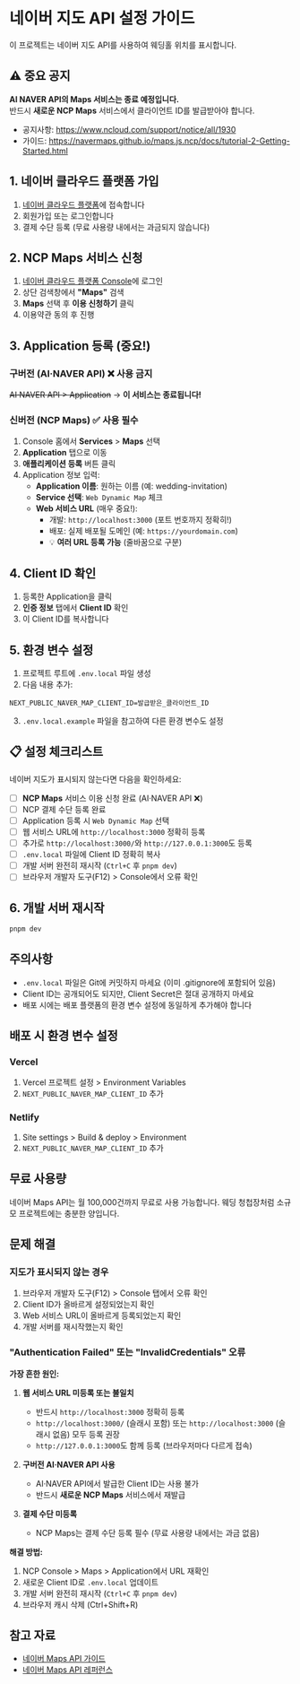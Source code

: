# 네이버 지도 API 설정 가이드

이 프로젝트는 네이버 지도 API를 사용하여 웨딩홀 위치를 표시합니다.

## ⚠️ 중요 공지

**AI NAVER API의 Maps 서비스는 종료 예정입니다.**  
반드시 **새로운 NCP Maps** 서비스에서 클라이언트 ID를 발급받아야 합니다.

- 공지사항: https://www.ncloud.com/support/notice/all/1930
- 가이드: https://navermaps.github.io/maps.js.ncp/docs/tutorial-2-Getting-Started.html

## 1. 네이버 클라우드 플랫폼 가입

1. [네이버 클라우드 플랫폼](https://www.ncloud.com/)에 접속합니다
2. 회원가입 또는 로그인합니다
3. 결제 수단 등록 (무료 사용량 내에서는 과금되지 않습니다)

## 2. NCP Maps 서비스 신청

1. [네이버 클라우드 플랫폼 Console](https://console.ncloud.com/)에 로그인
2. 상단 검색창에서 **"Maps"** 검색
3. **Maps** 선택 후 **이용 신청하기** 클릭
4. 이용약관 동의 후 진행

## 3. Application 등록 (중요!)

### 구버전 (AI·NAVER API) ❌ 사용 금지

~~AI·NAVER API > Application~~ → **이 서비스는 종료됩니다!**

### 신버전 (NCP Maps) ✅ 사용 필수

1. Console 홈에서 **Services** > **Maps** 선택
2. **Application** 탭으로 이동
3. **애플리케이션 등록** 버튼 클릭
4. Application 정보 입력:
   - **Application 이름**: 원하는 이름 (예: wedding-invitation)
   - **Service 선택**: `Web Dynamic Map` 체크
   - **Web 서비스 URL** (매우 중요!):
     - 개발: `http://localhost:3000` (포트 번호까지 정확히!)
     - 배포: 실제 배포될 도메인 (예: `https://yourdomain.com`)
     - 💡 **여러 URL 등록 가능** (줄바꿈으로 구분)

## 4. Client ID 확인

1. 등록한 Application을 클릭
2. **인증 정보** 탭에서 **Client ID** 확인
3. 이 Client ID를 복사합니다

## 5. 환경 변수 설정

1. 프로젝트 루트에 `.env.local` 파일 생성
2. 다음 내용 추가:

```env
NEXT_PUBLIC_NAVER_MAP_CLIENT_ID=발급받은_클라이언트_ID
```

3. `.env.local.example` 파일을 참고하여 다른 환경 변수도 설정

## 📋 설정 체크리스트

네이버 지도가 표시되지 않는다면 다음을 확인하세요:

- [ ] **NCP Maps** 서비스 이용 신청 완료 (AI·NAVER API ❌)
- [ ] NCP 결제 수단 등록 완료
- [ ] Application 등록 시 `Web Dynamic Map` 선택
- [ ] 웹 서비스 URL에 `http://localhost:3000` 정확히 등록
- [ ] 추가로 `http://localhost:3000/`와 `http://127.0.0.1:3000`도 등록
- [ ] `.env.local` 파일에 Client ID 정확히 복사
- [ ] 개발 서버 완전히 재시작 (`Ctrl+C` 후 `pnpm dev`)
- [ ] 브라우저 개발자 도구(F12) > Console에서 오류 확인

## 6. 개발 서버 재시작

```bash
pnpm dev
```

## 주의사항

- `.env.local` 파일은 Git에 커밋하지 마세요 (이미 .gitignore에 포함되어 있음)
- Client ID는 공개되어도 되지만, Client Secret은 절대 공개하지 마세요
- 배포 시에는 배포 플랫폼의 환경 변수 설정에 동일하게 추가해야 합니다

## 배포 시 환경 변수 설정

### Vercel

1. Vercel 프로젝트 설정 > Environment Variables
2. `NEXT_PUBLIC_NAVER_MAP_CLIENT_ID` 추가

### Netlify

1. Site settings > Build & deploy > Environment
2. `NEXT_PUBLIC_NAVER_MAP_CLIENT_ID` 추가

## 무료 사용량

네이버 Maps API는 월 100,000건까지 무료로 사용 가능합니다.
웨딩 청첩장처럼 소규모 프로젝트에는 충분한 양입니다.

## 문제 해결

### 지도가 표시되지 않는 경우

1. 브라우저 개발자 도구(F12) > Console 탭에서 오류 확인
2. Client ID가 올바르게 설정되었는지 확인
3. Web 서비스 URL이 올바르게 등록되었는지 확인
4. 개발 서버를 재시작했는지 확인

### "Authentication Failed" 또는 "InvalidCredentials" 오류

**가장 흔한 원인:**

1. **웹 서비스 URL 미등록 또는 불일치**

   - 반드시 `http://localhost:3000` 정확히 등록
   - `http://localhost:3000/` (슬래시 포함) 또는 `http://localhost:3000` (슬래시 없음) 모두 등록 권장
   - `http://127.0.0.1:3000`도 함께 등록 (브라우저마다 다르게 접속)

2. **구버전 AI·NAVER API 사용**

   - AI·NAVER API에서 발급한 Client ID는 사용 불가
   - 반드시 **새로운 NCP Maps** 서비스에서 재발급

3. **결제 수단 미등록**
   - NCP Maps는 결제 수단 등록 필수 (무료 사용량 내에서는 과금 없음)

**해결 방법:**

1. NCP Console > Maps > Application에서 URL 재확인
2. 새로운 Client ID로 `.env.local` 업데이트
3. 개발 서버 완전히 재시작 (`Ctrl+C` 후 `pnpm dev`)
4. 브라우저 캐시 삭제 (Ctrl+Shift+R)

## 참고 자료

- [네이버 Maps API 가이드](https://guide.ncloud-docs.com/docs/maps-overview)
- [네이버 Maps API 레퍼런스](https://navermaps.github.io/maps.js.ncp/docs/)
